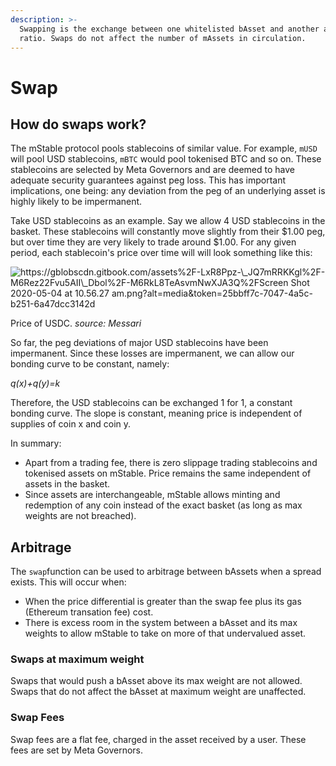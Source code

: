 ```yaml
---
description: >-
  Swapping is the exchange between one whitelisted bAsset and another at a 1:1
  ratio. Swaps do not affect the number of mAssets in circulation.
---
```


# Swap

## **How do swaps work?**

The mStable protocol pools stablecoins of similar value. For example, `mUSD` will pool USD stablecoins, `mBTC` would pool tokenised BTC and so on. These stablecoins are selected by Meta Governors and are deemed to have adequate security guarantees against peg loss. This has important implications, one being: any deviation from the peg of an underlying asset is highly likely to be impermanent.

Take USD stablecoins as an example. Say we allow 4 USD stablecoins in the basket. These stablecoins will constantly move slightly from their $1.00 peg, but over time they are very likely to trade around $1.00. For any given period, each stablecoin's price over time will will look something like this:

![https://gblobscdn.gitbook.com/assets%2F-LxR8Ppz-\_JQ7mRRKKgl%2F-M6Rez22Fvu5AII\_Dbol%2F-M6RkL8TeAsvmNwXJA3Q%2FScreen Shot 2020-05-04 at 10.56.27 am.png?alt=media&amp;token=25bbff7c-7047-4a5c-b251-6a47dcc3142d](https://gblobscdn.gitbook.com/assets%2F-LxR8Ppz-_JQ7mRRKKgl%2F-M6Rez22Fvu5AII_Dbol%2F-M6RkL8TeAsvmNwXJA3Q%2FScreen%20Shot%202020-05-04%20at%2010.56.27%20am.png?alt=media&token=25bbff7c-7047-4a5c-b251-6a47dcc3142d)

Price of USDC. _source: Messari_

So far, the peg deviations of major USD stablecoins have been impermanent. Since these losses are impermanent, we can allow our bonding curve to be constant, namely:

_q\(x\)+q\(y\)=k_

Therefore, the USD stablecoins can be exchanged 1 for 1, a constant bonding curve. The slope is constant, meaning price is independent of supplies of coin x and coin y.

In summary:

* Apart from a trading fee, there is zero slippage trading stablecoins and tokenised assets on mStable. Price remains the same independent of assets in the basket.
* Since assets are interchangeable, mStable allows minting and redemption of any coin instead of the exact basket \(as long as max weights are not breached\).

## **Arbitrage**

The `swap`function can be used to arbitrage between bAssets when a spread exists. This will occur when:

* When the price differential is greater than the swap fee plus its gas \(Ethereum transation fee\) cost.
* There is excess room in the system between a bAsset and its max weights to allow mStable to take on more of that undervalued asset.

### **Swaps at maximum weight**

Swaps that would push a bAsset above its max weight are not allowed. Swaps that do not affect the bAsset at maximum weight are unaffected.

### **Swap Fees**

Swap fees are a flat fee, charged in the asset received by a user. These fees are set by Meta Governors.

